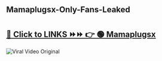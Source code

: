 
 ## Mamaplugsx-Only-Fans-Leaked

# <h2><a href="https://clipsfans.com/Mamaplugsx&ref=git">🔗 Click to LINKS ⏩⏩ 👉 🟢 Mamaplugsx </a></h2>

<a href="https://clipsfans.com/Mamaplugsx&ref=git" rel="nofollow" data-target="animated-image.originalLink"><img src="https://i.ibb.co.com/xMMVF88/686577567.gif" alt="Viral Video Original" style="max-width: 100%; display: inline-block;" data-target="animated-image.originalImage"></a>
